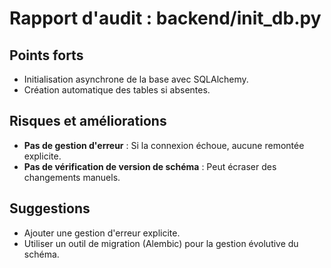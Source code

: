 # Rapport d'audit : backend/init_db.py

## Points forts
- Initialisation asynchrone de la base avec SQLAlchemy.
- Création automatique des tables si absentes.

## Risques et améliorations
- **Pas de gestion d'erreur** : Si la connexion échoue, aucune remontée explicite.
- **Pas de vérification de version de schéma** : Peut écraser des changements manuels.

## Suggestions
- Ajouter une gestion d'erreur explicite.
- Utiliser un outil de migration (Alembic) pour la gestion évolutive du schéma.
